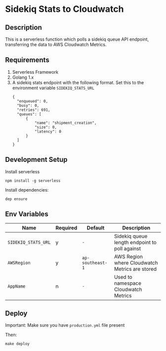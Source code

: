 # Sidekiq Stats to Cloudwatch

## Description

This is a serverless function which polls a sidekiq queue API endpoint, transferring the data to AWS Cloudwatch Metrics.

## Requirements

1. Serverless Framework
1. Golang 1.x
1. A sidekiq stats endpoint with the following format. Set this to the environment variable `SIDEKIQ_STATS_URL`
    ```
    {
      "enqueued": 0,
      "busy": 0,
      "retries": 691,
      "queues": [
          {
              "name": "shipment_creation",
              "size": 0,
              "latency": 0
          }
      ]
    }
    ```

## Development Setup

Install serverless

```
npm install -g serverless
```

Install dependencies:

```
dep ensure
```

## Env Variables

 Name | Required | Default | Description |
|------|----------|---------|-------------|
| `SIDEKIQ_STATS_URL` | y | `-` | Sidekiq queue length endpoint to poll against  |
| `AWSRegion` | y | `ap-southeast-1` | AWS Region where Cloudwatch Metrics are stored  |
| `AppName` | n | `-` | Used to namespace Cloudwatch Metrics  |

## Deploy

Important: Make sure you have `production.yml` file present

Then:

```
make deploy
```
